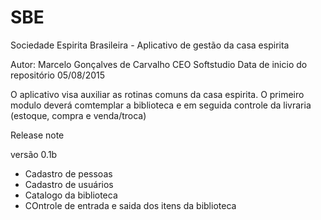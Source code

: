 # SBE
Sociedade Espirita Brasileira - Aplicativo de gestão da casa espirita

Autor: Marcelo Gonçalves de Carvalho CEO Softstudio
Data de inicio do repositório 05/08/2015

O aplicativo visa auxiliar as rotinas comuns da casa espirita. O primeiro modulo deverá comtemplar a biblioteca 
e em seguida controle da livraria (estoque, compra e venda/troca)

Release note

versão 0.1b
- Cadastro de pessoas
- Cadastro de usuários
- Catalogo da biblioteca
- COntrole de entrada e saida dos itens da biblioteca
